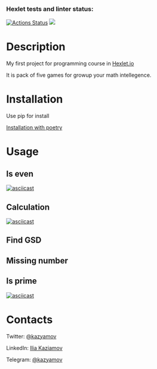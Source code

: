 ### Hexlet tests and linter status:
[![Actions Status](https://github.com/kazyamov/python-project-lvl1/workflows/hexlet-check/badge.svg)](https://github.com/kazyamov/python-project-lvl1/actions)
<a href="https://codeclimate.com/github/kazyamov/python-project-lvl1/maintainability"><img src="https://api.codeclimate.com/v1/badges/2a003ba923860474a3e6/maintainability" /></a>

# Description

My first project for programming course in [Hexlet.io](https://ru.hexlet.io/programs/python/projects/49)

It is pack of five games for growup your math intellegence.

# Installation

Use pip for install

[Installation with poetry](https://asciinema.org/a/TrNaEMwNZxK3Per42OBnNrqHj)

# Usage
## Is even
[![asciicast](https://asciinema.org/a/vSVX5Ge0RgqumsGvfmyn6DkfT.svg)](https://asciinema.org/a/vSVX5Ge0RgqumsGvfmyn6DkfT)




## Calculation
[![asciicast](https://asciinema.org/a/xm2azjxGS6bPNjWkGrqxNfnyJ.svg)](https://asciinema.org/a/xm2azjxGS6bPNjWkGrqxNfnyJ)

## Find GSD


## Missing number

## Is prime
[![asciicast](https://asciinema.org/a/OZzJfun5P0nm2gDRto4jHZHLL.svg)](https://asciinema.org/a/OZzJfun5P0nm2gDRto4jHZHLL)

# Contacts

Twitter: [@kazyamov](https://twitter.com/kazyamov)

LinkedIn: [Ilia Kaziamov](https://www.linkedin.com/in/kaziamov/)

Telegram: [@kazyamov](https://t.me/kazyamov)
